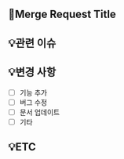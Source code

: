 ## 🎁Merge Request Title
<!-- 간단하고 명확한 제목을 작성하세요. -->

## 💡관련 이슈
<!-- 이 머지 요청이 해결하는 이슈 번호를 작성하세요. 예: Fixes #123 -->

## 💡변경 사항
<!-- 이 머지 요청에서 수행된 주요 변경 사항을 요약하여 작성하세요. -->

- [ ] 기능 추가
- [ ] 버그 수정
- [ ] 문서 업데이트
- [ ] 기타

## 💡ETC
<!-- 추가로 언급할 사항이 있으면 작성하세요. -->
